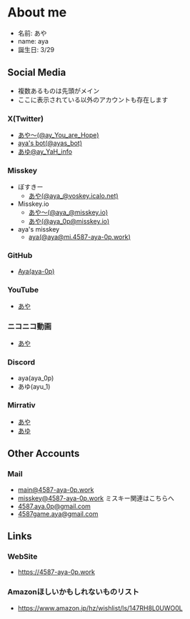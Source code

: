 <!-- title About me -->
<!-- update 2024-03-26 10:30 -->

# About me

- 名前: あや
- name: aya
- 誕生日: 3/29

## Social Media

- 複数あるものは先頭がメイン
- ここに表示されている以外のアカウントも存在します

### X(Twitter)

- [あや～(@ay_You_are_Hope)](https://twitter.com/aya_you_are_hope)
- [aya's bot(@ayas_bot)](https://twitter.com/ayas_bot)
- [あゆ@ay_YaH_info](https://twitter.com/ay_YaH_info)

### Misskey

- ぼすきー
  - [あや(@aya\_@voskey.icalo.net)](https://voskey.icalo.net/@aya_)
- Misskey.io
  - [あや～(@aya\_@misskey.io)](https://misskey.io/@aya_)
  - [あや(@aya_0p@misskey.io)](https://misskey.io/@aya_0p)
- aya's misskey
  - [aya(@aya@mi.4587-aya-0p.work)](https://mi.4587-aya-0p.work/@aya)

### GitHub

- [Aya(aya-0p)](https://github.com/aya-0p)

### YouTube

- [あや](https://www.youtube.com/channel/UC5musEOBJXLA36RD7qV1xEA)

### ニコニコ動画

- [あや](https://www.nicovideo.jp/user/46548269)

### Discord

- aya(aya_0p)
- あゆ(ayu_1)

### Mirrativ

- [あや](https://mirrativ.com/user/104197174)
- [あゆ](https://mirrativ.com/user/105837624)

## Other Accounts

### Mail

- <main@4587-aya-0p.work>
- <misskey@4587-aya-0p.work> ミスキー関連はこちらへ
- <4587.aya.0p@gmail.com>
- <4587game.aya@gmail.com>

## Links

### WebSite

- <https://4587-aya-0p.work>

### Amazonほしいかもしれないものリスト

- <https://www.amazon.jp/hz/wishlist/ls/147RH8L0UWO0L>
